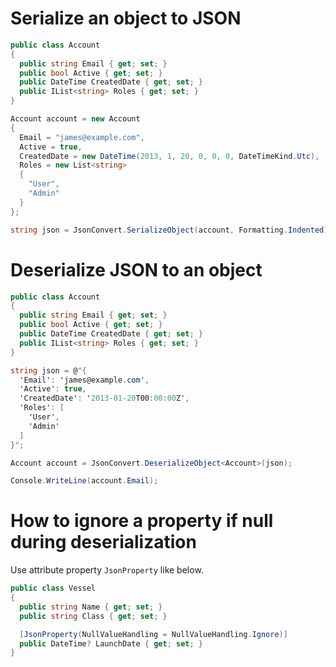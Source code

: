 # Serialize an object to JSON

```c#
public class Account
{
  public string Email { get; set; }
  public bool Active { get; set; }
  public DateTime CreatedDate { get; set; }
  public IList<string> Roles { get; set; }
}

Account account = new Account
{
  Email = "james@example.com",
  Active = true,
  CreatedDate = new DateTime(2013, 1, 20, 0, 0, 0, DateTimeKind.Utc),
  Roles = new List<string>
  {
    "User",
    "Admin"
  }
};

string json = JsonConvert.SerializeObject(account, Formatting.Indented);
```

# Deserialize JSON to an object

```c#
public class Account
{
  public string Email { get; set; }
  public bool Active { get; set; }
  public DateTime CreatedDate { get; set; }
  public IList<string> Roles { get; set; }
}

string json = @"{
  'Email': 'james@example.com',
  'Active': true,
  'CreatedDate': '2013-01-20T00:00:00Z',
  'Roles': [
    'User',
    'Admin'
  ]
}";

Account account = JsonConvert.DeserializeObject<Account>(json);

Console.WriteLine(account.Email);
```

# How to ignore a property if null during deserialization

Use attribute property `JsonProperty` like below.

```c#
public class Vessel
{
  public string Name { get; set; }
  public string Class { get; set; }

  [JsonProperty(NullValueHandling = NullValueHandling.Ignore)]
  public DateTime? LaunchDate { get; set; }
}
```
